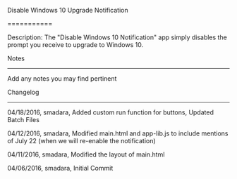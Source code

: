 Disable Windows 10 Upgrade Notification

===========

Description: The "Disable Windows 10 Notification" app simply disables the prompt you receive to upgrade to Windows 10.



Notes

----

Add any notes you may find pertinent
 


Changelog

----
04/18/2016, smadara, Added custom run function for buttons, Updated Batch Files

04/12/2016, smadara, Modified main.html and app-lib.js to include mentions of July 22 (when we will re-enable the notification)

04/11/2016, smadara, Modified the layout of main.html

04/06/2016, smadara, Initial Commit